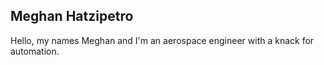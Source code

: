 ## Meghan Hatzipetro
Hello, my names Meghan and I'm an aerospace engineer with a knack for automation. 

